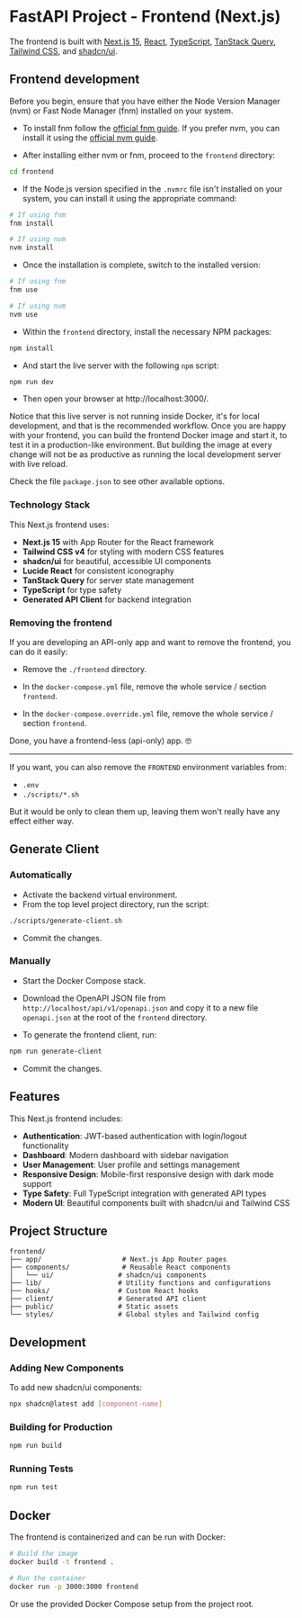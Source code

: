 # FastAPI Project - Frontend (Next.js)

The frontend is built with [Next.js 15](https://nextjs.org/), [React](https://reactjs.org/), [TypeScript](https://www.typescriptlang.org/), [TanStack Query](https://tanstack.com/query), [Tailwind CSS](https://tailwindcss.com/), and [shadcn/ui](https://ui.shadcn.com/).

## Frontend development

Before you begin, ensure that you have either the Node Version Manager (nvm) or Fast Node Manager (fnm) installed on your system.

* To install fnm follow the [official fnm guide](https://github.com/Schniz/fnm#installation). If you prefer nvm, you can install it using the [official nvm guide](https://github.com/nvm-sh/nvm#installing-and-updating).

* After installing either nvm or fnm, proceed to the `frontend` directory:

```bash
cd frontend
```
* If the Node.js version specified in the `.nvmrc` file isn't installed on your system, you can install it using the appropriate command:

```bash
# If using fnm
fnm install

# If using nvm
nvm install
```

* Once the installation is complete, switch to the installed version:

```bash
# If using fnm
fnm use

# If using nvm
nvm use
```

* Within the `frontend` directory, install the necessary NPM packages:

```bash
npm install
```

* And start the live server with the following `npm` script:

```bash
npm run dev
```

* Then open your browser at http://localhost:3000/.

Notice that this live server is not running inside Docker, it's for local development, and that is the recommended workflow. Once you are happy with your frontend, you can build the frontend Docker image and start it, to test it in a production-like environment. But building the image at every change will not be as productive as running the local development server with live reload.

Check the file `package.json` to see other available options.

### Technology Stack

This Next.js frontend uses:

- **Next.js 15** with App Router for the React framework
- **Tailwind CSS v4** for styling with modern CSS features
- **shadcn/ui** for beautiful, accessible UI components
- **Lucide React** for consistent iconography
- **TanStack Query** for server state management
- **TypeScript** for type safety
- **Generated API Client** for backend integration

### Removing the frontend

If you are developing an API-only app and want to remove the frontend, you can do it easily:

* Remove the `./frontend` directory.

* In the `docker-compose.yml` file, remove the whole service / section `frontend`.

* In the `docker-compose.override.yml` file, remove the whole service / section `frontend`.

Done, you have a frontend-less (api-only) app. 🤓

---

If you want, you can also remove the `FRONTEND` environment variables from:

* `.env`
* `./scripts/*.sh`

But it would be only to clean them up, leaving them won't really have any effect either way.

## Generate Client

### Automatically

* Activate the backend virtual environment.
* From the top level project directory, run the script:

```bash
./scripts/generate-client.sh
```

* Commit the changes.

### Manually

* Start the Docker Compose stack.

* Download the OpenAPI JSON file from `http://localhost/api/v1/openapi.json` and copy it to a new file `openapi.json` at the root of the `frontend` directory.

* To generate the frontend client, run:

```bash
npm run generate-client
```

* Commit the changes.

## Features

This Next.js frontend includes:

- **Authentication**: JWT-based authentication with login/logout functionality
- **Dashboard**: Modern dashboard with sidebar navigation
- **User Management**: User profile and settings management
- **Responsive Design**: Mobile-first responsive design with dark mode support
- **Type Safety**: Full TypeScript integration with generated API types
- **Modern UI**: Beautiful components built with shadcn/ui and Tailwind CSS

## Project Structure

```
frontend/
├── app/                    # Next.js App Router pages
├── components/             # Reusable React components
│   └── ui/                # shadcn/ui components
├── lib/                   # Utility functions and configurations
├── hooks/                 # Custom React hooks
├── client/                # Generated API client
├── public/                # Static assets
└── styles/                # Global styles and Tailwind config
```

## Development

### Adding New Components

To add new shadcn/ui components:

```bash
npx shadcn@latest add [component-name]
```

### Building for Production

```bash
npm run build
```

### Running Tests

```bash
npm run test
```

## Docker

The frontend is containerized and can be run with Docker:

```bash
# Build the image
docker build -t frontend .

# Run the container
docker run -p 3000:3000 frontend
```

Or use the provided Docker Compose setup from the project root.

